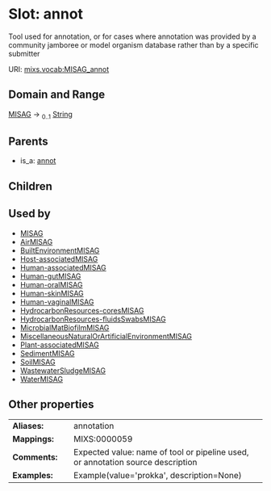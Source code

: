 
# Slot: annot


Tool used for annotation, or for cases where annotation was provided by a community jamboree or model organism database rather than by a specific submitter

URI: [mixs.vocab:MISAG_annot](https://w3id.org/mixs/vocab/MISAG_annot)


## Domain and Range

[MISAG](MISAG.md) &#8594;  <sub>0..1</sub> [String](types/String.md)

## Parents

 *  is_a: [annot](annot.md)

## Children


## Used by

 * [MISAG](MISAG.md)
 * [AirMISAG](AirMISAG.md)
 * [BuiltEnvironmentMISAG](BuiltEnvironmentMISAG.md)
 * [Host-associatedMISAG](Host-associatedMISAG.md)
 * [Human-associatedMISAG](Human-associatedMISAG.md)
 * [Human-gutMISAG](Human-gutMISAG.md)
 * [Human-oralMISAG](Human-oralMISAG.md)
 * [Human-skinMISAG](Human-skinMISAG.md)
 * [Human-vaginalMISAG](Human-vaginalMISAG.md)
 * [HydrocarbonResources-coresMISAG](HydrocarbonResources-coresMISAG.md)
 * [HydrocarbonResources-fluidsSwabsMISAG](HydrocarbonResources-fluidsSwabsMISAG.md)
 * [MicrobialMatBiofilmMISAG](MicrobialMatBiofilmMISAG.md)
 * [MiscellaneousNaturalOrArtificialEnvironmentMISAG](MiscellaneousNaturalOrArtificialEnvironmentMISAG.md)
 * [Plant-associatedMISAG](Plant-associatedMISAG.md)
 * [SedimentMISAG](SedimentMISAG.md)
 * [SoilMISAG](SoilMISAG.md)
 * [WastewaterSludgeMISAG](WastewaterSludgeMISAG.md)
 * [WaterMISAG](WaterMISAG.md)

## Other properties

|  |  |  |
| --- | --- | --- |
| **Aliases:** | | annotation |
| **Mappings:** | | MIXS:0000059 |
| **Comments:** | | Expected value: name of tool or pipeline used, or annotation source description |
| **Examples:** | | Example(value='prokka', description=None) |

